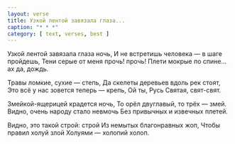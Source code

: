 ```yaml
---
layout: verse
title: Узкой лентой завязала глаза...
caption: "* * *"
category: [ text, verses, best ]
---
```

Узкой лентой завязала глаза
                ночь,
И не встретишь человека —
                в шаге пройдешь,
Тени серые от меня прочь!
                прочь!
Плети мокрые по спине...
                ах да, дождь.

Травы ломкие, сухие —
                степь,
Да скелеты деревьев вдоль рек
                стоят,
Это всё у нас зовется теперь —
                крепь,
Ой ты, Русь Святая,
                свят-свят.

Змейкой-ящерицей крадется
                ночь,
То орёл двуглавый, то трёх —
                змей.
Видно, очень народу стало невмочь
Без привычных и извечных
                плетей.

Видно, это такой строй:
                строй
Из немытых благонравных жоп,
Чтобы правил холуй
                злой
Холуями — холопий холоп.
